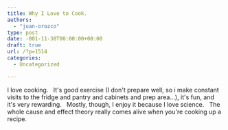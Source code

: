 ```yaml
---
title: Why I Love to Cook.
authors: 
  - "juan-orozco"
type: post
date: -001-11-30T00:00:00+00:00
draft: true
url: /?p=1514
categories:
  - Uncategorized

---
```

I love cooking.   It's good exercise (I don't prepare well, so i make constant visits to the fridge and pantry and cabinets and prep area...), it's fun, and it's very rewarding.   Mostly, though, I enjoy it because I love science.   The whole cause and effect theory really comes alive when you're cooking up a recipe.